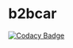 # b2bcar
[![Codacy Badge](https://api.codacy.com/project/badge/Grade/91393abb289b48909029e954ecb8ae8d)](https://app.codacy.com/app/maxiplux/b2bcar?utm_source=github.com&utm_medium=referral&utm_content=maxiplux/b2bcar&utm_campaign=Badge_Grade_Dashboard)